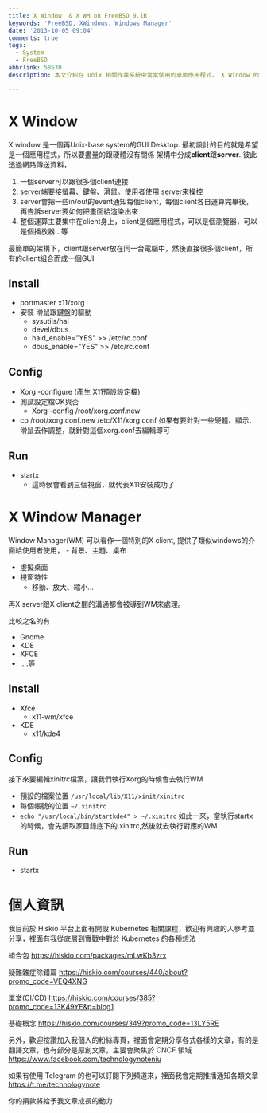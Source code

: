 ```yaml
---
title: X Window  & X WM on FreeBSD 9.1R
keywords: 'FreeBSD, XWindows, Windows Manager'
date: '2013-10-05 09:04'
comments: true
tags:
  - System
  - FreeBSD
abbrlink: 58630
description: 本文介紹在 Unix 相關作業系統中常常使用的桌面應用程式， X Window 的架構以及簡單設定，這種 Clinet/Server 的架構下，要如何設定並且正確使用。同時也會介紹一下 X Window Manager 的概念。

---
```


# X Window
X window 是一個再Unix-base system的GUI Desktop.
最初設計的目的就是希望是一個應用程式，所以要盡量的跟硬體沒有關係
架構中分成**client**跟**server**. 彼此透過網路傳送資料，

1. 一個server可以跟很多個client連接
2. server端要接螢幕、鍵盤、滑鼠。使用者使用 server來操控
3. server會把一些in/out的event通知每個client，每個client各自運算完畢後，再告訴server要如何把畫面給渲染出來
4. 整個運算主要集中在client身上，client是個應用程式，可以是個瀏覽器，可以是個播放器...等


最簡單的架構下，client跟server放在同一台電腦中，然後直接很多個client，所有的client組合而成一個GUI

## Install

- portmaster  x11/xorg
- 安裝 滑鼠跟鍵盤的驅動
  - sysutils/hal
  - devel/dbus
  - hald_enable="YES" >> /etc/rc.conf
  - dbus_enable="YES" >> /etc/rc.conf
## Config
- Xorg -configure  (產生 X11預設設定檔)
- 測試設定檔OK與否
	- Xorg -config /root/xorg.conf.new
- cp /root/xorg.conf.new /etc/X11/xorg.conf
如果有要針對一些硬體、顯示、滑鼠去作調整，就針對這個xorg.conf去編輯即可

## Run
- startx
	- 這時候會看到三個視窗，就代表X11安裝成功了

# X Window Manager
Window Manager(WM) 可以看作一個特別的X client, 提供了類似windows的介面給使用者使用，
	- 背景、主題、桌布
  - 虛擬桌面
  - 視窗特性
  	- 移動、放大、縮小...

再X server跟X client之間的溝通都會被導到WM來處理。

比較之名的有

- Gnome
- KDE
- XFCE
- ....等


## Install

- Xfce
	- x11-wm/xfce
- KDE
	- x11/kde4

## Config
接下來要編輯xinitrc檔案，讓我們執行Xorg的時候會去執行WM
- 預設的檔案位置 `/usr/local/lib/X11/xinit/xinitrc`
- 每個帳號的位置 `~/.xinitrc`
- `echo "/usr/local/bin/startkde4" > ~/.xinitrc`
如此一來，當執行startx的時候，會先讀取家目錄底下的.xinitrc,然後就去執行對應的WM

## Run
- startx

# 個人資訊
我目前於 Hiskio 平台上面有開設 Kubernetes 相關課程，歡迎有興趣的人參考並分享，裡面有我從底層到實戰中對於 Kubernetes 的各種想法

組合包
https://hiskio.com/packages/mLwKb3zrx

疑難雜症除錯篇
https://hiskio.com/courses/440/about?promo_code=VEQ4XNG

單堂(CI/CD)
https://hiskio.com/courses/385?promo_code=13K49YE&p=blog1

基礎概念
https://hiskio.com/courses/349?promo_code=13LY5RE

另外，歡迎按讚加入我個人的粉絲專頁，裡面會定期分享各式各樣的文章，有的是翻譯文章，也有部分是原創文章，主要會聚焦於 CNCF 領域
https://www.facebook.com/technologynoteniu

如果有使用 Telegram 的也可以訂閱下列頻道來，裡面我會定期推播通知各類文章
https://t.me/technologynote

你的捐款將給予我文章成長的動力
<script type="text/javascript" src="https://cdnjs.buymeacoffee.com/1.0.0/button.prod.min.js" data-name="bmc-button" data-slug="hwchiu" data-color="#000000" data-emoji=""  data-font="Cookie" data-text="Buy me a coffee" data-outline-color="#fff" data-font-color="#fff" data-coffee-color="#fd0" ></script>